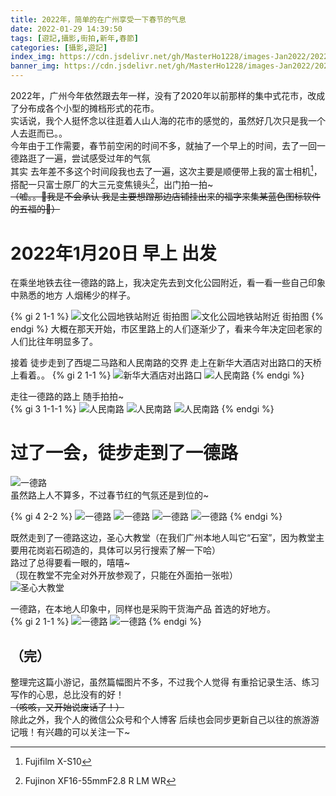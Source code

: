 ```yaml
---
title: 2022年，简单的在广州享受一下春节的气息
date: 2022-01-29 14:39:50
tags: [遊記,攝影,街拍,新年,春節]
categories: [攝影,遊記]
index_img: https://cdn.jsdelivr.net/gh/MasterHo1228/images-Jan2022/20220120-DSCF4727.jpg
banner_img: https://cdn.jsdelivr.net/gh/MasterHo1228/images-Jan2022/20220120-DSCF4727.jpg
---
```

2022年，广州今年依然跟去年一样，没有了2020年以前那样的集中式花市，改成了分布成各个小型的摊档形式的花市。  
实话说，我个人挺怀念以往逛着人山人海的花市的感觉的，虽然好几次只是我一个人去逛而已。。  
今年由于工作需要，春节前空闲的时间不多，就抽了一个早上的时间，去了一回一德路逛了一遍，尝试感受过年的气氛  
其实 去年差不多这个时间段我也去了一遍，这次主要是顺便带上我的富士相机[^Camera]，搭配一只富士原厂的大三元变焦镜头[^Lens]，出门拍一拍~   
~~（嘘。。🤫我是不会承认 我是主要想蹭那边店铺挂出来的福字来集某蓝色图标软件的五福的🌚）~~  

# 2022年1月20日 早上 出发
在乘坐地铁去往一德路的路上，我决定先去到文化公园附近，看一看一些自己印象中熟悉的地方 人烟稀少的样子。

{% gi 2 1-1 %}
  ![文化公园地铁站附近 街拍图](https://cdn.jsdelivr.net/gh/MasterHo1228/images-Jan2022/20220120-DSCF4708.jpg "文化公园地铁站附近 街拍 拉着纸皮箱的人")
  ![文化公园地铁站附近 街拍图](https://cdn.jsdelivr.net/gh/MasterHo1228/images-Jan2022/20220120-DSCF4709.jpg "文化公园地铁站附近 街拍 斑马线上")
{% endgi %} 
大概在那天开始，市区里路上的人们逐渐少了，看来今年决定回老家的人们比往年明显多了。  
  
接着 徒步走到了西堤二马路和人民南路的交界 走上在新华大酒店对出路口的天桥上看着。。
{% gi 2 1-1 %}
  ![新华大酒店对出路口](https://cdn.jsdelivr.net/gh/MasterHo1228/images-Jan2022/20220120-DSCF4710.jpg "在新华大酒店对出路口的天桥上看着稀疏的车流")
  ![人民南路](https://cdn.jsdelivr.net/gh/MasterHo1228/images-Jan2022/20220120-DSCF4712.jpg "人民南路 稀疏的车流")
{% endgi %} 
  
走往一德路的路上 随手拍拍~  
{% gi 3 1-1-1 %}
  ![人民南路](https://cdn.jsdelivr.net/gh/MasterHo1228/images-Jan2022/20220120-DSCF4716.jpg "人民南路车站")
  ![人民南路](https://cdn.jsdelivr.net/gh/MasterHo1228/images-Jan2022/20220120-DSCF4719.jpg "人民南路车站旁边 被商店随便安放的人模")
  ![人民南路](https://cdn.jsdelivr.net/gh/MasterHo1228/images-Jan2022/20220120-DSCF4722.jpg "停在路边的一排电动车")
{% endgi %}
  
# 过了一会，徒步走到了一德路  
![一德路](https://cdn.jsdelivr.net/gh/MasterHo1228/images-Jan2022/20220120-DSCF4727.jpg "一德西公交车站旁")  
虽然路上人不算多，不过春节红的气氛还是到位的~  
  
{% gi 4 2-2 %}
  ![一德路](https://cdn.jsdelivr.net/gh/MasterHo1228/images-Jan2022/20220120-DSCF4724.jpg "挂满春联福字的商铺")
  ![一德路](https://cdn.jsdelivr.net/gh/MasterHo1228/images-Jan2022/20220120-DSCF4731.jpg "在选购春联的路人")
  ![一德路](https://cdn.jsdelivr.net/gh/MasterHo1228/images-Jan2022/20220120-DSCF4738.jpg "在选购春联的路人")
  ![一德路](https://cdn.jsdelivr.net/gh/MasterHo1228/images-Jan2022/20220120-DSCF4734.jpg "挂满春联的店铺里面")
{% endgi %}  

既然走到了一德路这边，圣心大教堂（在我们广州本地人叫它“石室”，因为教堂主要用花岗岩石砌造的，具体可以另行搜索了解一下哈）  
路过了总得要看一眼的，嘻嘻~  
（现在教堂不完全对外开放参观了，只能在外面拍一张啦）  
![圣心大教堂](https://cdn.jsdelivr.net/gh/MasterHo1228/images-Jan2022/20220120-DSCF4744.jpg "熟悉的圣心大教堂")  
  
一德路，在本地人印象中，同样也是采购干货海产品 首选的好地方。  
{% gi 2 1-1 %}
  ![一德路](https://cdn.jsdelivr.net/gh/MasterHo1228/images-Jan2022/20220120-DSCF4739.jpg "选购干货的人们")
  ![一德路](https://cdn.jsdelivr.net/gh/MasterHo1228/images-Jan2022/20220120-DSCF4743.jpg "忙里偷闲 出店外吃点花生")
{% endgi %}  

（完）  
---  
整理完这篇小游记，虽然篇幅图片不多，不过我个人觉得 有重拾记录生活、练习写作的心思，总比没有的好！  
~~（咳咳，又开始说废话了！）~~  
除此之外，我个人的微信公众号和个人博客 后续也会同步更新自己以往的旅游游记哦！有兴趣的可以关注一下~  
  
[^Camera]: Fujifilm X-S10  
[^Lens]: Fujinon XF16-55mmF2.8 R LM WR